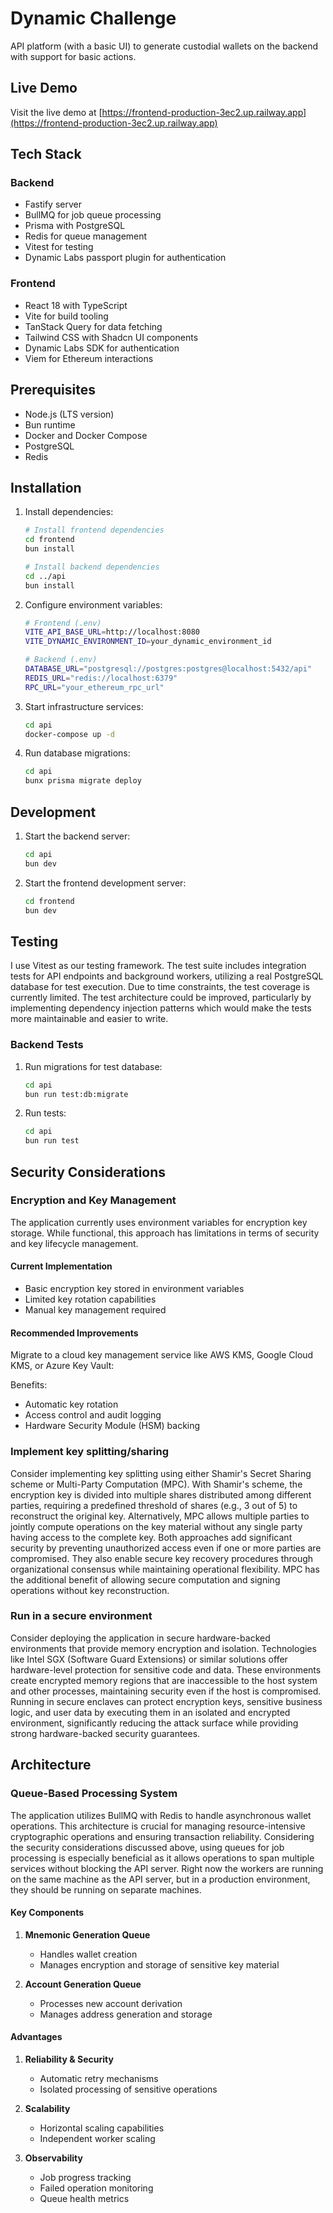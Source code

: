 # Dynamic Challenge

API platform (with a basic UI) to generate custodial wallets on the backend with support for basic actions.

## Live Demo

Visit the live demo at [https://frontend-production-3ec2.up.railway.app](https://frontend-production-3ec2.up.railway.app)


## Tech Stack

### Backend
- Fastify server
- BullMQ for job queue processing
- Prisma with PostgreSQL
- Redis for queue management
- Vitest for testing
- Dynamic Labs passport plugin for authentication

### Frontend
- React 18 with TypeScript
- Vite for build tooling
- TanStack Query for data fetching
- Tailwind CSS with Shadcn UI components
- Dynamic Labs SDK for authentication
- Viem for Ethereum interactions


## Prerequisites

- Node.js (LTS version)
- Bun runtime
- Docker and Docker Compose
- PostgreSQL
- Redis

## Installation

1. Install dependencies:
   ```bash
   # Install frontend dependencies
   cd frontend
   bun install

   # Install backend dependencies
   cd ../api
   bun install
   ```

2. Configure environment variables:
   ```bash
   # Frontend (.env)
   VITE_API_BASE_URL=http://localhost:8080
   VITE_DYNAMIC_ENVIRONMENT_ID=your_dynamic_environment_id

   # Backend (.env)
   DATABASE_URL="postgresql://postgres:postgres@localhost:5432/api"
   REDIS_URL="redis://localhost:6379"
   RPC_URL="your_ethereum_rpc_url"
   ```

3. Start infrastructure services:
   ```bash
   cd api
   docker-compose up -d
   ```

4. Run database migrations:
   ```bash
   cd api
   bunx prisma migrate deploy
   ```

## Development

1. Start the backend server:
   ```bash
   cd api
   bun dev
   ```

2. Start the frontend development server:
   ```bash
   cd frontend
   bun dev
   ```

## Testing

I use Vitest as our testing framework. The test suite includes integration tests for API endpoints and background workers, utilizing a real PostgreSQL database for test execution. Due to time constraints, the test coverage is currently limited. The test architecture could be improved, particularly by implementing dependency injection patterns which would make the tests more maintainable and easier to write.

### Backend Tests

1. Run migrations for test database:
   ```bash
   cd api
   bun run test:db:migrate
   ```

2. Run tests:
   ```bash
   cd api
   bun run test
   ```


## Security Considerations

### Encryption and Key Management

The application currently uses environment variables for encryption key storage. While functional, this approach has limitations in terms of security and key lifecycle management.

#### Current Implementation
- Basic encryption key stored in environment variables
- Limited key rotation capabilities
- Manual key management required

#### Recommended Improvements

Migrate to a cloud key management service like AWS KMS, Google Cloud KMS, or Azure Key Vault:

Benefits:
- Automatic key rotation
- Access control and audit logging
- Hardware Security Module (HSM) backing

### Implement key splitting/sharing

Consider implementing key splitting using either Shamir's Secret Sharing scheme or Multi-Party Computation (MPC). With Shamir's scheme, the encryption key is divided into multiple shares distributed among different parties, requiring a predefined threshold of shares (e.g., 3 out of 5) to reconstruct the original key. Alternatively, MPC allows multiple parties to jointly compute operations on the key material without any single party having access to the complete key. Both approaches add significant security by preventing unauthorized access even if one or more parties are compromised. They also enable secure key recovery procedures through organizational consensus while maintaining operational flexibility. MPC has the additional benefit of allowing secure computation and signing operations without key reconstruction.


### Run in a secure environment

Consider deploying the application in secure hardware-backed environments that provide memory encryption and isolation. Technologies like Intel SGX (Software Guard Extensions) or similar solutions offer hardware-level protection for sensitive code and data. These environments create encrypted memory regions that are inaccessible to the host system and other processes, maintaining security even if the host is compromised. Running in secure enclaves can protect encryption keys, sensitive business logic, and user data by executing them in an isolated and encrypted environment, significantly reducing the attack surface while providing strong hardware-backed security guarantees.

## Architecture

### Queue-Based Processing System

The application utilizes BullMQ with Redis to handle asynchronous wallet operations. This architecture is crucial for managing resource-intensive cryptographic operations and ensuring transaction reliability. Considering the security considerations discussed above, using queues for job processing is especially beneficial as it allows operations to span multiple services without blocking the API server. Right now the workers are running on the same machine as the API server, but in a production environment, they should be running on separate machines.

#### Key Components

1. **Mnemonic Generation Queue**
   - Handles wallet creation
   - Manages encryption and storage of sensitive key material

2. **Account Generation Queue**
   - Processes new account derivation
   - Manages address generation and storage

#### Advantages

1. **Reliability & Security**
   - Automatic retry mechanisms
   - Isolated processing of sensitive operations

2. **Scalability**
   - Horizontal scaling capabilities
   - Independent worker scaling

3. **Observability**
   - Job progress tracking
   - Failed operation monitoring
   - Queue health metrics
